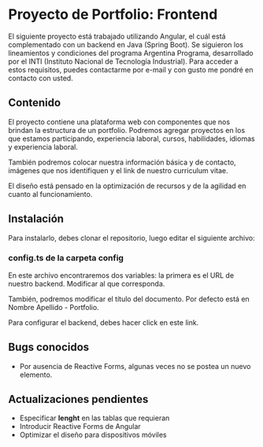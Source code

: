 # Proyecto de Portfolio: Frontend

El siguiente proyecto está trabajado utilizando Angular, el cuál está complementado con un backend en Java (Spring Boot). Se siguieron los lineamientos y condiciones del programa Argentina Programa, desarrollado por el INTI (Instituto Nacional de Tecnología Industrial). Para acceder a estos requisitos, puedes contactarme por e-mail y con gusto me pondré en contacto con usted.

## Contenido

El proyecto contiene una plataforma web con componentes que nos brindan la estructura de un portfolio. Podremos agregar proyectos en los que estamos participando, experiencia laboral, cursos, habilidades, idiomas y experiencia laboral.

También podremos colocar nuestra información básica y de contacto, imágenes que nos identifiquen y el link de nuestro curriculum vitae.

El diseño está pensado en la optimización de recursos y de la agilidad en cuanto al funcionamiento.

## Instalación

Para instalarlo, debes clonar el repositorio, luego editar el siguiente archivo:

### config.ts de la carpeta config

En este archivo encontraremos dos variables: la primera es el URL de nuestro backend. Modificar al que corresponda.

También, podremos modificar el título del documento. Por defecto está en Nombre Apellido - Portfolio.

Para configurar el backend, debes hacer click en este link.

## Bugs conocidos

 - Por ausencia de Reactive Forms, algunas veces no se postea un nuevo elemento.
 
## Actualizaciones pendientes

- Especificar **lenght** en las tablas que requieran 
- Introducir Reactive Forms de Angular
- Optimizar el diseño para dispositivos móviles



